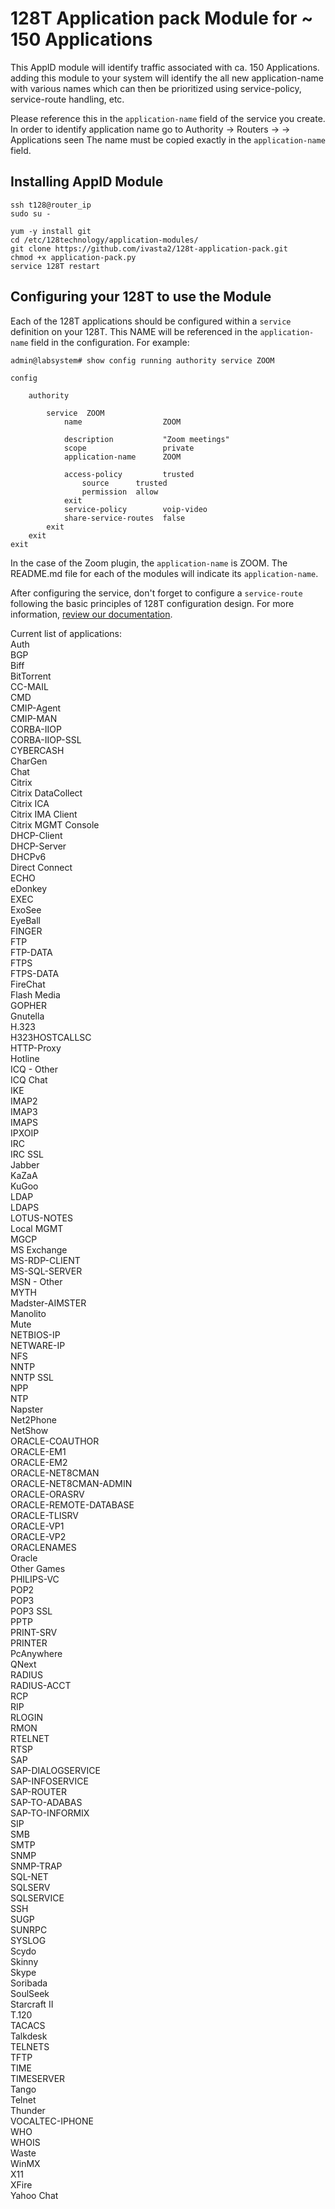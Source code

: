 # 128T Application pack Module for ~ 150 Applications

This AppID module will identify traffic associated with ca. 150 Applications. adding this module to your system will identify the all new application-name with various names which can then be prioritized using service-policy, service-route handling, etc.

Please reference this in the `application-name` field of the service you create.
In order to identify application name go to Authority -> Routers -> <Router name> -> Applications seen
The name must be copied exactly in the `application-name` field.


## Installing AppID Module

```
ssh t128@router_ip
sudo su -

yum -y install git
cd /etc/128technology/application-modules/
git clone https://github.com/ivasta2/128t-application-pack.git
chmod +x application-pack.py
service 128T restart
```

## Configuring your 128T to use the Module

Each of the 128T applications should be configured within a `service` definition on your 128T. This NAME will be referenced in the `application-name` field in the configuration. For example:

```
admin@labsystem# show config running authority service ZOOM

config

    authority

        service  ZOOM
            name                  ZOOM

            description           "Zoom meetings"
            scope                 private
            application-name      ZOOM

            access-policy         trusted
                source      trusted
                permission  allow
            exit
            service-policy        voip-video
            share-service-routes  false
        exit
    exit
exit
```

In the case of the Zoom plugin, the `application-name` is ZOOM. The README.md file for each of the modules will indicate its `application-name`.

After configuring the service, don't forget to configure a `service-route` following the basic principles of 128T configuration design. For more information, [review our documentation](https://docs.128technology.com/docs/concepts_glossary/#service-routes).


Current list of applications:  
Auth  
BGP  
Biff  
BitTorrent  
CC-MAIL  
CMD  
CMIP-Agent  
CMIP-MAN  
CORBA-IIOP  
CORBA-IIOP-SSL  
CYBERCASH  
CharGen  
Chat  
Citrix  
Citrix DataCollect  
Citrix ICA  
Citrix IMA Client  
Citrix MGMT Console  
DHCP-Client  
DHCP-Server  
DHCPv6  
Direct Connect  
ECHO  
eDonkey  
EXEC  
ExoSee  
EyeBall  
FINGER  
FTP  
FTP-DATA  
FTPS  
FTPS-DATA  
FireChat  
Flash Media  
GOPHER  
Gnutella  
H.323  
H323HOSTCALLSC  
HTTP-Proxy  
Hotline  
ICQ - Other  
ICQ Chat  
IKE  
IMAP2  
IMAP3  
IMAPS  
IPXOIP  
IRC  
IRC SSL  
Jabber  
KaZaA  
KuGoo  
LDAP  
LDAPS  
LOTUS-NOTES  
Local MGMT  
MGCP  
MS Exchange  
MS-RDP-CLIENT  
MS-SQL-SERVER  
MSN - Other  
MYTH  
Madster-AIMSTER  
Manolito  
Mute  
NETBIOS-IP  
NETWARE-IP  
NFS  
NNTP  
NNTP SSL  
NPP  
NTP  
Napster  
Net2Phone  
NetShow  
ORACLE-COAUTHOR  
ORACLE-EM1  
ORACLE-EM2  
ORACLE-NET8CMAN  
ORACLE-NET8CMAN-ADMIN  
ORACLE-ORASRV  
ORACLE-REMOTE-DATABASE  
ORACLE-TLISRV  
ORACLE-VP1  
ORACLE-VP2  
ORACLENAMES  
Oracle  
Other Games  
PHILIPS-VC  
POP2  
POP3  
POP3 SSL  
PPTP  
PRINT-SRV  
PRINTER  
PcAnywhere  
QNext  
RADIUS  
RADIUS-ACCT  
RCP  
RIP  
RLOGIN  
RMON  
RTELNET  
RTSP  
SAP  
SAP-DIALOGSERVICE  
SAP-INFOSERVICE  
SAP-ROUTER  
SAP-TO-ADABAS  
SAP-TO-INFORMIX  
SIP  
SMB  
SMTP  
SNMP  
SNMP-TRAP  
SQL-NET  
SQLSERV  
SQLSERVICE  
SSH  
SUGP  
SUNRPC  
SYSLOG  
Scydo  
Skinny  
Skype  
Soribada  
SoulSeek  
Starcraft II  
T.120  
TACACS  
Talkdesk  
TELNETS  
TFTP  
TIME  
TIMESERVER  
Tango  
Telnet  
Thunder  
VOCALTEC-IPHONE  
WHO  
WHOIS  
Waste  
WinMX  
X11  
XFire  
Yahoo Chat  
